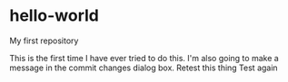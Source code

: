 # hello-world
My first repository

This is the first time I have ever tried to do this. I'm also going to make a message in the commit changes dialog box.
Retest this thing
Test again
